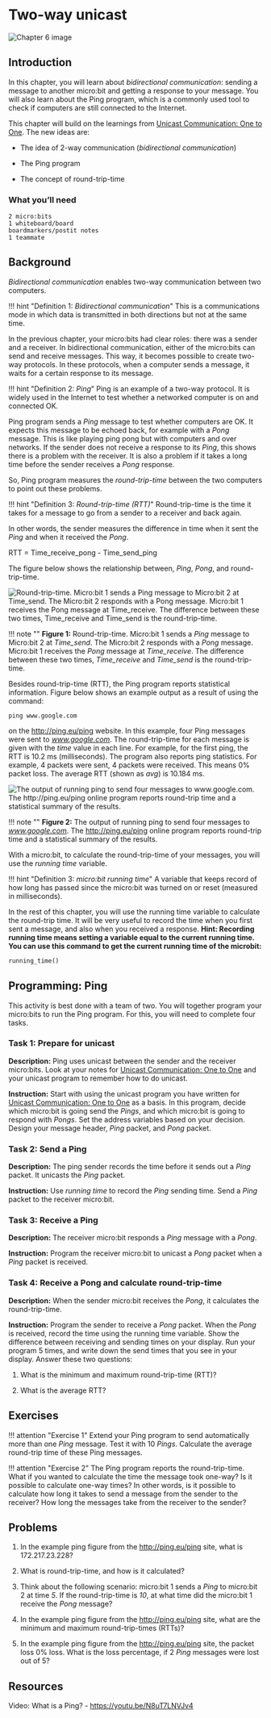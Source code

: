 Two-way unicast
===============

![Chapter 6 image](chapter6.png)

Introduction
------------

In this chapter, you will learn about *bidirectional communication*:
sending a message to another micro:bit and getting a response to
your message. You will also learn about the Ping program, which is a
commonly used tool to check if computers are still connected to the
Internet.

This chapter will build on the learnings from
[Unicast Communication: One to One](../unicast/unicast.md). The new ideas are:

- The idea of 2-way communication (*bidirectional communication*)

- The Ping program

- The concept of round-trip-time

### What you’ll need

    2 micro:bits
    1 whiteboard/board
    boardmarkers/postit notes
    1 teammate

Background
----------

*Bidirectional communication* enables two-way communication between two
computers.

!!! hint "Definition 1: _Bidirectional communication_"
	This is a communications mode in which
	data is transmitted in both directions but not at the same time.

In the previous chapter, your micro:bits had clear roles: there was a
sender and a receiver. In bidirectional communication, either of the
micro:bits can send and receive messages. This way, it becomes possible
to create two-way protocols. In these protocols, when a computer sends a
message, it waits for a certain response to its message.

!!! hint "Definition 2: _Ping_"
	Ping is an example of a two-way protocol. It is widely used in
	the Internet to test whether a networked computer is on and connected OK.

Ping program sends a *Ping* message to test whether computers are OK. It
expects this message to be echoed back, for example with a *Pong*
message. This is like playing ping pong but with computers and over
networks. If the sender does not receive a response to its *Ping*, this
shows there is a problem with the receiver. It is also a problem if it
takes a long time before the sender receives a *Pong* response.

So, Ping program measures the *round-trip-time* between the two
computers to point out these problems.

!!! hint "Definition 3: _Round-trip-time (RTT)_"
	Round-trip-time is the time it takes for a
	message to go from a sender to a receiver and back again.

In other words, the sender measures the difference in time when it sent
the *Ping* and when it received the *Pong*.  

RTT = Time\_receive\_pong - Time\_send\_ping  

The figure below shows the relationship between,
*Ping*, *Pong*, and round-trip-time.

![Round-trip-time. Micro:bit 1 sends a *Ping* message to Micro:bit 2 at *Time\_send*. The Micro:bit 2 responds with a *Pong* message. Micro:bit 1 receives the *Pong* message at *Time\_receive*. The difference between these two times, *Time\_receive* and *Time\_send* is the round-trip-time.](Ping-rtt.png)

!!! note ""
	**Figure 1:** Round-trip-time. Micro:bit 1 sends a *Ping* message to 
	Micro:bit 2 at *Time\_send*. The Micro:bit 2 responds with a *Pong* message. 
	Micro:bit 1 receives the *Pong* message at *Time\_receive*. The difference 
	between these two times, *Time\_receive* and *Time\_send* is the round-trip-time.

Besides round-trip-time (RTT), the Ping program reports statistical
information. Figure below shows an example output as a result of
using the command:

    ping www.google.com

on the <http://ping.eu/ping> website. In this example, four Ping messages were sent to *www.google.com*.
The round-trip-time for each message is given with the *time* value in
each line. For example, for the first ping, the RTT is 10.2 ms
(milliseconds). The program also reports ping statistics. For example, 4
packets were sent, 4 packets were received. This means 0% packet loss.
The average RTT (shown as *avg*) is 10.184 ms.

![The output of running ping to send four messages to *www.google.com*. The <http://ping.eu/ping> online program reports round-trip time and a statistical summary of the results.](PingGoogle.png)

!!! note ""
	**Figure 2:** The output of running ping to send four messages to *www.google.com*. 
	The <http://ping.eu/ping> online program reports round-trip time and a 
	statistical summary of the results.

With a micro:bit, to calculate the round-trip-time of your messages, you
will use the *running time* variable.

!!! hint "Definition 3: _micro:bit running time_"
	A variable that keeps record of how long has passed since the micro:bit was
	turned on or reset (measured in milliseconds).

In the rest of this chapter, you will use the running time variable to
calculate the round-trip time. It will be very useful to record the time
when you first sent a message, and also when you received a response.
**Hint: Recording running time means setting a variable equal to the
current running time. You can use this command to get the current running time of the microbit:**
```Python
running_time()
```

Programming: Ping
-----------------

This activity is best done with a team of two. You will together program
your micro:bits to run the Ping program. For this, you will need to
complete four tasks.

### Task 1: Prepare for unicast

**Description:** Ping uses unicast between the sender and the receiver
micro:bits. Look at your notes for [Unicast Communication: One to One](../unicast/unicast.md)  and your
unicast program to remember how to do unicast.

**Instruction:** Start with using the unicast program you have written for
[Unicast Communication: One to One](../unicast/unicast.md) as a basis. In this program, decide which
micro:bit is going send the *Pings*, and which micro:bit is going to
respond with *Pongs*. Set the address variables based on your decision.
Design your message header, *Ping* packet, and *Pong* packet.

### Task 2: Send a Ping

**Description:** The ping sender records the time before it sends out a
*Ping* packet. It unicasts the *Ping* packet.

**Instruction:** Use *running time* to record the *Ping* sending time.
Send a *Ping* packet to the receiver micro:bit.

### Task 3: Receive a Ping

**Description:** The receiver micro:bit responds a *Ping* message with a
*Pong*.

**Instruction:** Program the receiver micro:bit to unicast a *Pong*
packet when a *Ping* packet is received.

### Task 4: Receive a Pong and calculate round-trip-time

**Description:** When the sender micro:bit receives the *Pong*, it
calculates the round-trip-time. 

**Instruction:** Program the sender to
receive a *Pong* packet. When the *Pong* is received, record the time
using the running time variable. Show the difference between receiving
and sending times on your display. Run your program 5 times, and write
down the send times that you see in your display. Answer these two
questions:

1. What is the minimum and maximum round-trip-time (RTT)?

2. What is the average RTT?

Exercises
---------

!!! attention "Exercise 1"
	Extend your Ping program to send automatically more than one *Ping* message. 
	Test it with 10 *Pings*. Calculate the average round-trip time of these Ping messages.

!!! attention "Exercise 2"
	The Ping program reports the round-trip-time. What if you wanted to calculate 
	the time the message took one-way? Is it possible to calculate one-way times? 
	In other words, is it possible to calculate how long it takes to send a message 
	from the sender to the receiver? How long the messages take from the receiver to the sender?

Problems
--------

1. In the example ping figure from the <http://ping.eu/ping> site, what is 172.217.23.228?

2. What is round-trip-time, and how is it calculated?

3. Think about the following scenario: micro:bit 1 sends a *Ping* to micro:bit 2 at time *5*. If the round-trip-time is *10*, at what time did the micro:bit 1 receive the *Pong* message?

4. In the example ping figure from the <http://ping.eu/ping> site, what are the minimum and maximum round-trip-times (RTTs)?

5. In the example ping figure from the <http://ping.eu/ping> site, the packet loss 0% loss. What is the loss percentage, if 2 *Ping* messages were lost out of 5?

Resources
---------

Video: What is a Ping? - <https://youtu.be/N8uT7LNVJv4>
